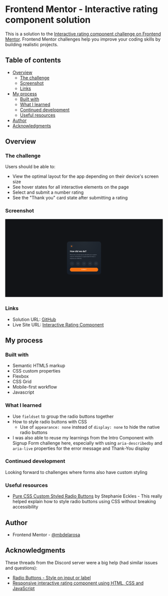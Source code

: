 # Frontend Mentor - Interactive rating component solution

This is a solution to the [Interactive rating component challenge on Frontend Mentor](https://www.frontendmentor.io/challenges/interactive-rating-component-koxpeBUmI). Frontend Mentor challenges help you improve your coding skills by building realistic projects. 

## Table of contents

- [Overview](#overview)
  - [The challenge](#the-challenge)
  - [Screenshot](#screenshot)
  - [Links](#links)
- [My process](#my-process)
  - [Built with](#built-with)
  - [What I learned](#what-i-learned)
  - [Continued development](#continued-development)
  - [Useful resources](#useful-resources)
- [Author](#author)
- [Acknowledgments](#acknowledgments)

## Overview

### The challenge

Users should be able to:

- View the optimal layout for the app depending on their device's screen size
- See hover states for all interactive elements on the page
- Select and submit a number rating
- See the "Thank you" card state after submitting a rating

### Screenshot

![](./design/screenshot-desktop.png)

### Links

- Solution URL: [GitHub](https://github.com/mbdelarosa/interactive-rating-component)
- Live Site URL: [Interactive Rating Component](https://mbdelarosa.github.io/interactive-rating-component/)

## My process

### Built with

- Semantic HTML5 markup
- CSS custom properties
- Flexbox
- CSS Grid
- Mobile-first workflow
- Javascript

### What I learned

- Use `fieldset` to group the radio buttons together
- How to style radio buttons with CSS
	- Use of `appearance: none` instead of `display: none` to hide the native radio buttons
- I was also able to reuse my learnings from the Intro Component with Signup Form challenge here, especially with using `aria-describedby` and `aria-live` properties for the error message and Thank-You display

### Continued development

Looking forward to challenges where forms also have custom styling

### Useful resources

- [Pure CSS Custom Styled Radio Buttons](https://moderncss.dev/pure-css-custom-styled-radio-buttons/) by Stephanie Eckles - This really helped explain how to style radio buttons using CSS without breaking accessibility

## Author

- Frontend Mentor - [@mbdelarosa](https://www.frontendmentor.io/profile/mbdelarosa)

## Acknowledgments

These threads from the Discord server were a big help (had similar issues and questions):
- [Radio Buttons - Style on input or label](https://discord.com/channels/824970620529279006/1113247011077116014)
- [Responsive interactive rating component using HTML, CSS and JavaScript](https://discord.com/channels/824970620529279006/1113247011077116014)
